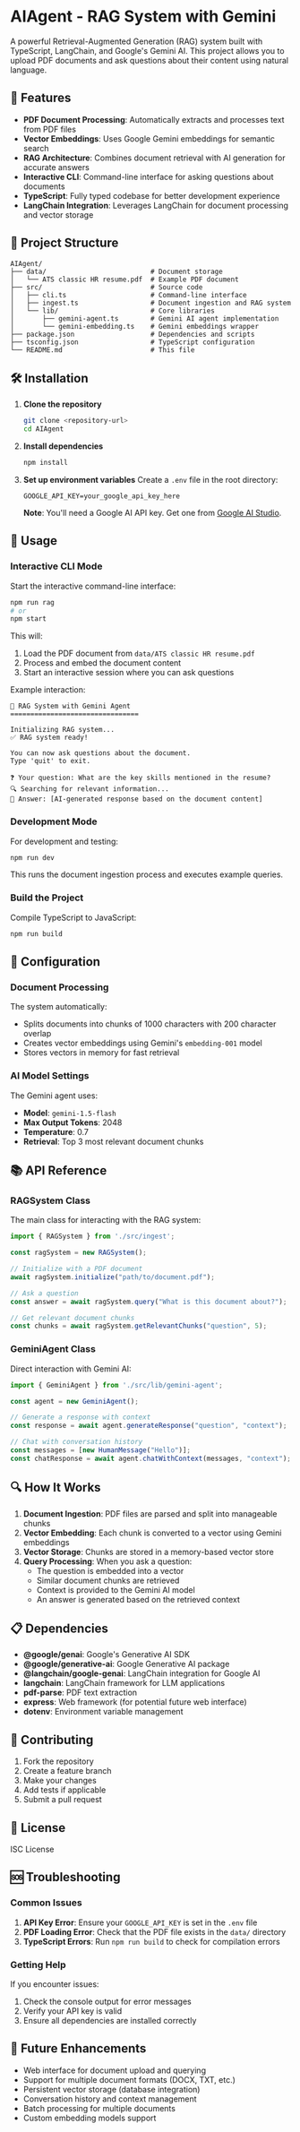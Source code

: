 # AIAgent - RAG System with Gemini

A powerful Retrieval-Augmented Generation (RAG) system built with TypeScript, LangChain, and Google's Gemini AI. This project allows you to upload PDF documents and ask questions about their content using natural language.

## 🚀 Features

- **PDF Document Processing**: Automatically extracts and processes text from PDF files
- **Vector Embeddings**: Uses Google Gemini embeddings for semantic search
- **RAG Architecture**: Combines document retrieval with AI generation for accurate answers
- **Interactive CLI**: Command-line interface for asking questions about documents
- **TypeScript**: Fully typed codebase for better development experience
- **LangChain Integration**: Leverages LangChain for document processing and vector storage

## 📁 Project Structure

```
AIAgent/
├── data/                          # Document storage
│   └── ATS classic HR resume.pdf  # Example PDF document
├── src/                           # Source code
│   ├── cli.ts                     # Command-line interface
│   ├── ingest.ts                  # Document ingestion and RAG system
│   └── lib/                       # Core libraries
│       ├── gemini-agent.ts        # Gemini AI agent implementation
│       └── gemini-embedding.ts    # Gemini embeddings wrapper
├── package.json                   # Dependencies and scripts
├── tsconfig.json                  # TypeScript configuration
└── README.md                      # This file
```

## 🛠️ Installation

1. **Clone the repository**
   ```bash
   git clone <repository-url>
   cd AIAgent
   ```

2. **Install dependencies**
   ```bash
   npm install
   ```

3. **Set up environment variables**
   Create a `.env` file in the root directory:
   ```env
   GOOGLE_API_KEY=your_google_api_key_here
   ```

   **Note**: You'll need a Google AI API key. Get one from [Google AI Studio](https://makersuite.google.com/app/apikey).

## 🚀 Usage

### Interactive CLI Mode

Start the interactive command-line interface:

```bash
npm run rag
# or
npm start
```

This will:
1. Load the PDF document from `data/ATS classic HR resume.pdf`
2. Process and embed the document content
3. Start an interactive session where you can ask questions

Example interaction:
```
🤖 RAG System with Gemini Agent
================================

Initializing RAG system...
✅ RAG system ready!

You can now ask questions about the document.
Type 'quit' to exit.

❓ Your question: What are the key skills mentioned in the resume?
🔍 Searching for relevant information...
🤖 Answer: [AI-generated response based on the document content]
```

### Development Mode

For development and testing:

```bash
npm run dev
```

This runs the document ingestion process and executes example queries.

### Build the Project

Compile TypeScript to JavaScript:

```bash
npm run build
```

## 🔧 Configuration

### Document Processing

The system automatically:
- Splits documents into chunks of 1000 characters with 200 character overlap
- Creates vector embeddings using Gemini's `embedding-001` model
- Stores vectors in memory for fast retrieval

### AI Model Settings

The Gemini agent uses:
- **Model**: `gemini-1.5-flash`
- **Max Output Tokens**: 2048
- **Temperature**: 0.7
- **Retrieval**: Top 3 most relevant document chunks

## 📚 API Reference

### RAGSystem Class

The main class for interacting with the RAG system:

```typescript
import { RAGSystem } from './src/ingest';

const ragSystem = new RAGSystem();

// Initialize with a PDF document
await ragSystem.initialize("path/to/document.pdf");

// Ask a question
const answer = await ragSystem.query("What is this document about?");

// Get relevant document chunks
const chunks = await ragSystem.getRelevantChunks("question", 5);
```

### GeminiAgent Class

Direct interaction with Gemini AI:

```typescript
import { GeminiAgent } from './src/lib/gemini-agent';

const agent = new GeminiAgent();

// Generate a response with context
const response = await agent.generateResponse("question", "context");

// Chat with conversation history
const messages = [new HumanMessage("Hello")];
const chatResponse = await agent.chatWithContext(messages, "context");
```

## 🔍 How It Works

1. **Document Ingestion**: PDF files are parsed and split into manageable chunks
2. **Vector Embedding**: Each chunk is converted to a vector using Gemini embeddings
3. **Vector Storage**: Chunks are stored in a memory-based vector store
4. **Query Processing**: When you ask a question:
   - The question is embedded into a vector
   - Similar document chunks are retrieved
   - Context is provided to the Gemini AI model
   - An answer is generated based on the retrieved context

## 📋 Dependencies

- **@google/genai**: Google's Generative AI SDK
- **@google/generative-ai**: Google Generative AI package
- **@langchain/google-genai**: LangChain integration for Google AI
- **langchain**: LangChain framework for LLM applications
- **pdf-parse**: PDF text extraction
- **express**: Web framework (for potential future web interface)
- **dotenv**: Environment variable management

## 🤝 Contributing

1. Fork the repository
2. Create a feature branch
3. Make your changes
4. Add tests if applicable
5. Submit a pull request

## 📄 License

ISC License

## 🆘 Troubleshooting

### Common Issues

1. **API Key Error**: Ensure your `GOOGLE_API_KEY` is set in the `.env` file
2. **PDF Loading Error**: Check that the PDF file exists in the `data/` directory
3. **TypeScript Errors**: Run `npm run build` to check for compilation errors

### Getting Help

If you encounter issues:
1. Check the console output for error messages
2. Verify your API key is valid
3. Ensure all dependencies are installed correctly

## 🔮 Future Enhancements

- Web interface for document upload and querying
- Support for multiple document formats (DOCX, TXT, etc.)
- Persistent vector storage (database integration)
- Conversation history and context management
- Batch processing for multiple documents
- Custom embedding models support
